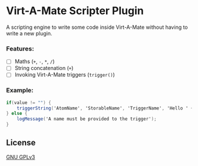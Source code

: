 # Virt-A-Mate Scripter Plugin

A scripting engine to write some code inside Virt-A-Mate without having to write a new plugin.

### Features:

- [ ] Maths (`+`, `-`, `*`, `/`)
- [ ] String concatenation (`+`)
- [ ] Invoking Virt-A-Mate triggers (`trigger()`)

### Example:

```c#
if(value != "") {
    triggerString('AtomName', 'StorableName', 'TriggerName', 'Hello ' + value);
} else {
    logMessage('A name must be provided to the trigger');
}
```

## License

[GNU GPLv3](LICENSE.md)
